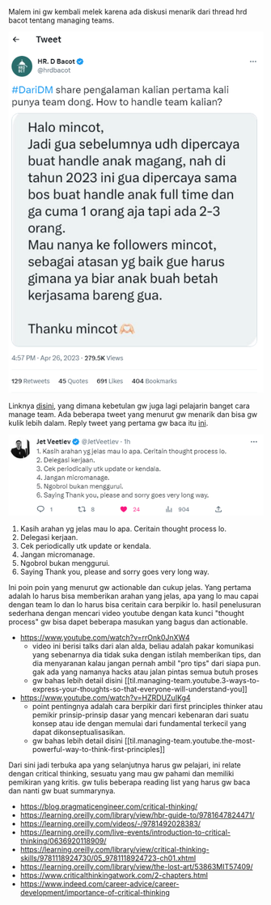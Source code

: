 
Malem ini gw kembali melek karena ada diskusi menarik dari thread hrd bacot tentang managing teams.

![screenshot twitter](assets/20230426232639.png)

Linknya [disini](https://twitter.com/hrdbacot/status/1651163534863261698?t=14CJyK-bxEFLYz8Q0rWbqA&s=19), yang dimana kebetulan gw juga lagi pelajarin banget cara manage team. Ada beberapa tweet yang menurut gw menarik dan bisa gw kulik lebih dalam. Reply tweet yang pertama gw baca itu [ini](https://twitter.com/JetVeetlev/status/1651247102054531073).

![tweet 1](assets/20230426233852.png)

1. Kasih arahan yg jelas mau lo apa. Ceritain thought process lo.
2. Delegasi kerjaan.
3. Cek periodically utk update or kendala.
4. Jangan micromanage.
5. Ngobrol bukan menggurui.
6. Saying Thank you, please and sorry goes very long way.

Ini poin poin yang menurut gw actionable dan cukup jelas. Yang pertama adalah lo harus bisa memberikan arahan yang jelas, apa yang lo mau capai dengan team lo dan lo harus bisa ceritain cara berpikir lo. hasil penelusuran sederhana dengan mencari video youtube dengan kata kunci "thought process" gw bisa dapet beberapa masukan yang bagus dan actionable.

- <https://www.youtube.com/watch?v=rrOnk0JnXW4>
  - video ini berisi talks dari alan alda, beliau adalah pakar komunikasi yang sebenarnya dia tidak suka dengan istilah memberikan tips, dan dia menyaranan kalau jangan pernah ambil "pro tips" dari siapa pun. gak ada yang namanya hacks atau jalan pintas semua butuh proses
  - gw bahas lebih detail disini [[til.managing-team.youtube.3-ways-to-express-your-thoughts-so-that-everyone-will-understand-you]]
- <https://www.youtube.com/watch?v=HZRDUZuIKg4>
  - point pentingnya adalah cara berpikir dari first principles thinker atau pemikir prinsip-prinsip dasar yang mencari kebenaran dari suatu konsep atau ide dengan memulai dari fundamental terkecil yang dapat dikonseptualisasikan.
  - gw bahas lebih detail disini [[til.managing-team.youtube.the-most-powerful-way-to-think-first-principles]]

Dari sini jadi terbuka apa yang selanjutnya harus gw pelajari, ini relate dengan critical thinking, sesuatu yang mau gw pahami dan memiliki pemikiran yang kritis. gw tulis beberapa reading list yang harus gw baca dan nanti gw buat summarynya.

- <https://blog.pragmaticengineer.com/critical-thinking/>
- <https://learning.oreilly.com/library/view/hbr-guide-to/9781647824471/>
- <https://learning.oreilly.com/videos/-/9781492028383/>
- <https://learning.oreilly.com/live-events/introduction-to-critical-thinking/0636920118909/>
- <https://learning.oreilly.com/library/view/critical-thinking-skills/9781118924730/05_9781118924723-ch01.xhtml>
- <https://learning.oreilly.com/library/view/the-lost-art/53863MIT57409/>
- <https://www.criticalthinkingatwork.com/2-chapters.html>
- <https://www.indeed.com/career-advice/career-development/importance-of-critical-thinking>
